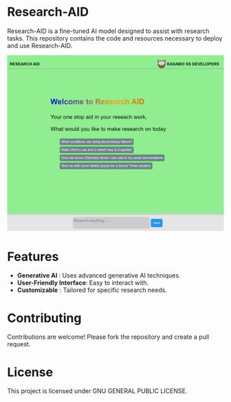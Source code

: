 # Research-AID

Research-AID is a fine-tuned AI model designed to assist with research tasks. This repository contains the code and resources necessary to deploy and use Research-AID.

![Research AID Screenshot](kasawoss.com_research_.png)

# Features

- **Generative AI** : Uses advanced generative AI techniques.
- **User-Friendly Interface**: Easy to interact with.
- **Customizable** : Tailored for specific research needs.

# Contributing

Contributions are welcome! Please fork the repository and create a pull request.

# License

This project is licensed under GNU GENERAL PUBLIC LICENSE.
